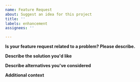 ```yaml
---
name: Feature Request
about: Suggest an idea for this project
title: ''
labels: enhancement
assignees: ''

---
```


**Is your feature request related to a problem? Please describe.**

**Describe the solution you'd like**

**Describe alternatives you've considered**

**Additional context**
